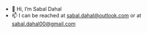 - 👋 Hi, I’m Sabal Dahal
- 📫 I can be reached at sabal.dahal@outlook.com or at sabal.dahal00@gmail.com

<!---
dahalsl/dahalsl is a ✨ special ✨ repository because its `README.md` (this file) appears on your GitHub profile.
You can click the Preview link to take a look at your changes.
--->
